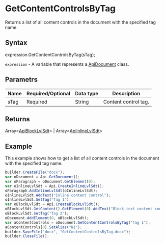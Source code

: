 # GetContentControlsByTag

Returns a list of all content controls in the document with the specified tag name.

## Syntax

expression.GetContentControlsByTag(sTag);

`expression` - A variable that represents a [ApiDocument](../ApiDocument.md) class.

## Parametrs

| **Name** | **Required/Optional** | **Data type** | **Description** |
| ------------- | ------------- | ------------- | ------------- |
| sTag | Required | String | Content control tag. |

## Returns

Array<[ApiBlockLvlSdt](../../ApiBlockLvlSdt/ApiBlockLvlSdt.md)> &#124; Array<[ApiInlineLvlSdt](../../ApiInlineLvlSdt/ApiInlineLvlSdt.md)>

## Example

This example shows how to get a list of all content controls in the document with the specified tag name.

```javascript
builder.CreateFile("docx");
var oDocument = Api.GetDocument();
var oParagraph = oDocument.GetElement(0);
var oInlineLvlSdt = Api.CreateInlineLvlSdt();
oParagraph.AddInlineLvlSdt(oInlineLvlSdt);
oInlineLvlSdt.AddText("Inline content control");
oInlineLvlSdt.SetTag("Tag 1");
var oBlockLvlSdt = Api.CreateBlockLvlSdt();
oBlockLvlSdt.GetContent().GetElement(0).AddText("Block text content control");
oBlockLvlSdt.SetTag("Tag 2");
oDocument.AddElement(0, oBlockLvlSdt);
var aContentControls = oDocument.GetContentControlsByTag("Tag 1");
aContentControls[0].SetAlias("№1");
builder.SaveFile("docx", "GetContentControlsByTag.docx");
builder.CloseFile();
```